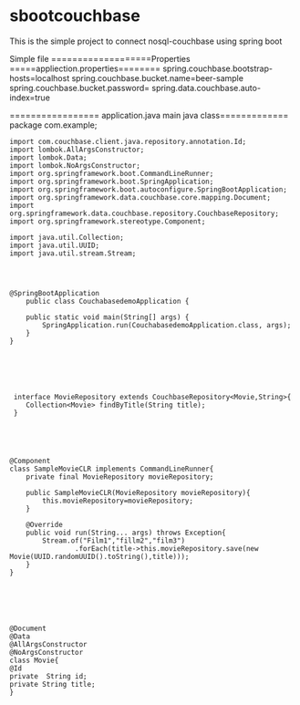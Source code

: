# sbootcouchbase
This is the simple project to connect nosql-couchbase  using spring boot

Simple file ===================Properties
=====appliection.properties========
spring.couchbase.bootstrap-hosts=localhost
spring.couchbase.bucket.name=beer-sample
spring.couchbase.bucket.password=
spring.data.couchbase.auto-index=true




================= application.java main java class=============
package com.example;

	import com.couchbase.client.java.repository.annotation.Id;
	import lombok.AllArgsConstructor;
	import lombok.Data;
	import lombok.NoArgsConstructor;
	import org.springframework.boot.CommandLineRunner;
	import org.springframework.boot.SpringApplication;
	import org.springframework.boot.autoconfigure.SpringBootApplication;
	import org.springframework.data.couchbase.core.mapping.Document;
	import org.springframework.data.couchbase.repository.CouchbaseRepository;
	import org.springframework.stereotype.Component;

	import java.util.Collection;
	import java.util.UUID;
	import java.util.stream.Stream;




	@SpringBootApplication
		public class CouchabasedemoApplication {

		public static void main(String[] args) {
			SpringApplication.run(CouchabasedemoApplication.class, args);
		}
	}
	
	
	
	
	
	
	 interface MovieRepository extends CouchbaseRepository<Movie,String>{
	    Collection<Movie> findByTitle(String title);
	 }





	@Component
 	class SampleMovieCLR implements CommandLineRunner{
		private final MovieRepository movieRepository;

		public SampleMovieCLR(MovieRepository movieRepository){
			this.movieRepository=movieRepository;
		}

		@Override
		public void run(String... args) throws Exception{
			Stream.of("Film1","fillm2","film3")
					.forEach(title->this.movieRepository.save(new Movie(UUID.randomUUID().toString(),title)));
		}
	}






	@Document
	@Data
	@AllArgsConstructor
	@NoArgsConstructor
	class Movie{
	@Id
	private  String id;
	private String title;
	}

